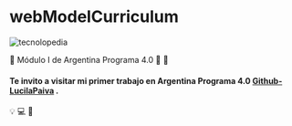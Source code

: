 # webModelCurriculum


![tecnolopedia](https://user-images.githubusercontent.com/102563956/229916980-7e8336df-d81a-4072-84dc-20847f7bd374.jpg)

 🔴  Módulo I de Argentina Programa 4.0 🚀  🔴 

#### Te invito a visitar mi primer trabajo en Argentina Programa 4.0 [Github-LucilaPaiva](https://lucilapaiva.github.io/proyecto-portfolio/) .

  💡  💻  🎇 
